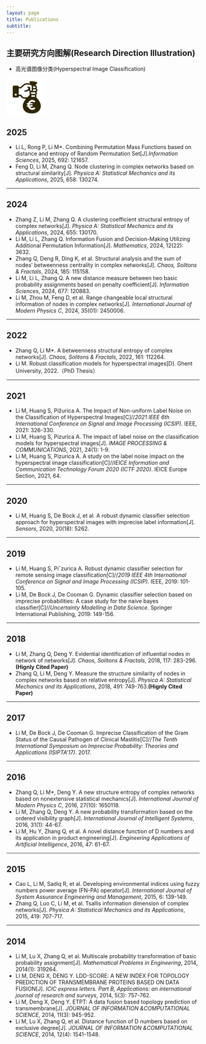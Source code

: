 ```yaml
---
layout: page
title: Publications
subtitle: 
---
```


主要研究方向图解(Research Direction Illustration)
---
- 高光谱图像分类(Hyperspectral Image Classification)
<img src=".\assets\img\funding.png">

2025
---
- Li L, Rong P, Li M\*. Combining Permutation Mass Functions based on distance and entropy of Random Permutation Set[J].*Information Sciences*, 2025, 692: 121657.
- Feng D, Li M, Zhang Q. Node clustering in complex networks based on structural similarity[J]. *Physica A: Statistical Mechanics and its Applications*, 2025, 658: 130274.

---

2024
---
- Zhang Z, Li M, Zhang Q. A clustering coefficient structural entropy of complex networks[J]. *Physica A: Statistical Mechanics and its Applications*, 2024, 655: 130170.
- Li M, Li L, Zhang Q. Information Fusion and Decision-Making Utilizing Additional Permutation Information[J]. *Mathematics*, 2024, 12(22): 3632.
- Zhang Q, Deng R, Ding K, et al. Structural analysis and the sum of nodes’ betweenness centrality in complex networks[J]. *Chaos, Solitons & Fractals*, 2024, 185: 115158.
- Li M, Li L, Zhang Q. A new distance measure between two basic probability assignments based on penalty coefficient[J]. *Information Sciences*, 2024, 677: 120883.
- Li M, Zhou M, Feng D, et al. Range changeable local structural information of nodes in complex networks[J]. *International Journal of Modern Physics C*, 2024, 35(01): 2450006.


---

2022
---
- Zhang Q, Li M\*. A betweenness structural entropy of complex networks[J]. *Chaos, Solitons & Fractals*, 2022, 161: 112264.
- Li M. Robust classification models for hyperspectral images[D]. Ghent University, 2022.（PhD Thesis）

---

2021
---
- Li M, Huang S, Pižurica A. The Impact of Non-uniform Label Noise on the Classification of Hyperspectral Images[C]//*2021 IEEE 6th International Conference on Signal and Image Processing (ICSIP)*. IEEE, 2021: 326-330.
- Li M, Huang S, Pizurica A. The impact of label noise on the classification models for hyperspectral images[J]. *IMAGE PROCESSING & COMMUNICATIONS*, 2021, 24(1): 1-9.
- Li M, Huang S, Pizurica A. A study on the label noise impact on the hyperspectral image classification[C]//*IEICE Information and Communication Technology Forum 2020 (ICTF 2020)*. IEICE Europe Section, 2021, 64.

---

2020
---
- Li M, Huang S, De Bock J, et al. A robust dynamic classifier selection approach for hyperspectral images with imprecise label information[J]. *Sensors*, 2020, 20(18): 5262.

---

2019
---
- Li M, Huang S, Piˇzurica A. Robust dynamic classifier selection for remote sensing image classification[C]//*2019 IEEE 4th International Conference on Signal and Image Processing (ICSIP)*. IEEE, 2019: 101-105.
- Li M, De Bock J, De Cooman G. Dynamic classifier selection based on imprecise probabilities: A case study for the naive bayes classifier[C]//*Uncertainty Modelling in Data Science*. Springer International Publishing, 2019: 149-156.

---

2018
---
- Li M, Zhang Q, Deng Y. Evidential identification of influential nodes in network of networks[J]. *Chaos, Solitons & Fractals*, 2018, 117: 283-296. **(Hignly Cited Paper)**
- Zhang Q, Li M, Deng Y. Measure the structure similarity of nodes in complex networks based on relative entropy[J]. *Physica A: Statistical Mechanics and its Applications*, 2018, 491: 749-763.**(Hignly Cited Paper)**

---

2017
---
- Li M, De Bock J, De Cooman G. Imprecise Classification of the Gram Status of the Causal Pathogen of Clinical Mastitis[C]//*The Tenth International Symposium on Imprecise Probability: Theories and Applications (ISIPTA’17)*. 2017.

---

2016
---
- Zhang Q, Li M\*, Deng Y. A new structure entropy of complex networks based on nonextensive statistical mechanics[J]. *International Journal of Modern Physics C*, 2016, 27(10): 1650118.
- Li M, Zhang Q, Deng Y. A new probability transformation based on the ordered visibility graph[J]. *International Journal of Intelligent Systems*, 2016, 31(1): 44-67.
- Li M, Hu Y, Zhang Q, et al. A novel distance function of D numbers and its application in product engineering[J]. *Engineering Applications of Artificial Intelligence*, 2016, 47: 61-67.

---

2015
---
- Cao L, Li M, Sadiq R, et al. Developing environmental indices using fuzzy numbers power average (FN-PA) operator[J]. *International Journal of System Assurance Engineering and Management*, 2015, 6: 139-149.
- Zhang Q, Luo C, Li M, et al. Tsallis information dimension of complex networks[J]. *Physica A: Statistical Mechanics and its Applications*, 2015, 419: 707-717.

---

2014
---
- Li M, Lu X, Zhang Q, et al. Multiscale probability transformation of basic probability assignment[J]. *Mathematical Problems in Engineering*, 2014, 2014(1): 319264.
- LI M, DENG X, DENG Y. LDD-SCORE: A NEW INDEX FOR TOPOLOGY PREDICTION OF TRANSMEMBRANE PROTEINS BASED ON DATA FUSION[J]. *ICIC express letters. Part B, Applications: an international journal of research and surveys*, 2014, 5(3): 757-762.
- Li M, Deng X, Deng Y. ETPT: A data fusion based topology prediction of transmembrane[J]. *JOURNAL OF INFORMATION &COMPUTATIONAL SCIENCE*, 2014, 11(3): 945-952.
- Li M, Lu X, Zhang Q, et al. Distance function of D numbers based on exclusive degree[J]. *JOURNAL OF INFORMATION &COMPUTATIONAL SCIENCE*, 2014, 12(4): 1541-1548.

